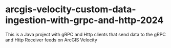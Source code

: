 # arcgis-velocity-custom-data-ingestion-with-grpc-and-http-2024
This is a Java project with gRPC and Http clients that send data to the gRPC and Http Receiver feeds on ArcGIS Velocity
